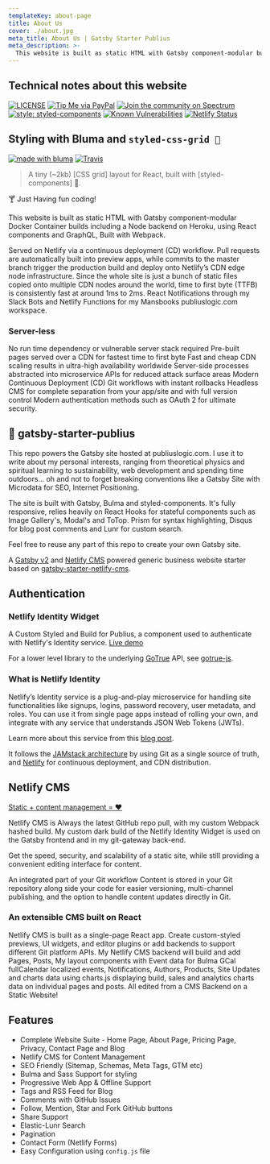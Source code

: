 ```yaml
---
templateKey: about-page
title: About Us
cover: ./about.jpg
meta_title: About Us | Gatsby Starter Publius
meta_description: >-
  This website is built as static HTML with Gatsby component-modular builds including a Node backend, with React components and Built with Webpack.
---
```


## Technical notes about this website

[![LICENSE](https://img.shields.io/badge/license-MIT-lightgrey.svg)](https://raw.githubusercontent.com/donaldboulton/publiuslogic/master/LICENSE.txt)
[![Tip Me via PayPal](https://img.shields.io/badge/PayPal-tip%20me-green.svg?logo=paypal)](https://www.paypal.me/donaldboulton)
[![Join the community on Spectrum](https://withspectrum.github.io/badge/badge.svg)](https://spectrum.chat/?t=fa5cdbee-00bf-4ca8-be8f-f150a6f643e1)
[![style: styled-components](https://img.shields.io/badge/style-%F0%9F%92%85%20styled--components-orange.svg?colorB=daa357&colorA=db748e)](https://github.com/styled-components/styled-components)
[![Known Vulnerabilities](https://snyk.io/test/github/donaldboulton/publiuslogic/badge.svg)](https://snyk.io/test/github/donaldboulton/publiuslogic/)
[![Netlify Status](https://api.netlify.com/api/v1/badges/27d2be12-eb4a-4da2-a471-aea92e199948/deploy-status)](https://app.netlify.com/sites/publiuslogic/deploys)

## Styling with Bluma and `styled-css-grid 🍱`

[![made with bluma](/img/made-with-bulma--dark-20.png)](https://bulma.io/)
[![Travis](https://img.shields.io/travis/azz/styled-css-grid.svg?style=flat-square)](https://travis-ci.org/azz/styled-css-grid)

> A tiny (~2kb) [CSS grid] layout for React, built with [styled-components] 💅.

🍸 Just Having fun coding!

This website is built as static HTML with Gatsby component-modular Docker Container builds including a Node backend on Heroku, using React components and GraphQL, Built with Webpack.

Served on Netlify via a continuous deployment (CD) workflow. Pull requests are automatically built into preview apps, while commits to the master branch trigger the production build and deploy onto Netlify’s CDN edge node infrastructure. Since the whole site is just a bunch of static files copied onto multiple CDN nodes around the world, time to first byte (TTFB) is consistently fast at around 1ms to 2ms. React Notifications through my Slack Bots and Netlify Functions for my Mansbooks publiuslogic.com workspace.

### Server-less

No run time dependency or vulnerable server stack required Pre-built pages served over a CDN for fastest time to first byte Fast and cheap CDN scaling results in ultra-high availability worldwide Server-side processes abstracted into microservice APIs for reduced attack surface areas Modern Continuous Deployment (CD) Git workflows with instant rollbacks Headless CMS for complete separation from your app/site and with full version control Modern authentication methods such as OAuth 2 for ultimate security.

## 🚀 gatsby-starter-publius

This repo powers the Gatsby site hosted at publiuslogic.com. I use it to write about my personal interests, ranging from theoretical physics and spiritual learning to sustainability, web development and spending time outdoors... oh and not to forget breaking conventions like a Gatsby Site with Microdata for SEO, Internet Positioning.

The site is built with Gatsby, Bulma and styled-components. It's fully responsive, relies heavily on React Hooks for stateful components such as Image Gallery's, Modal's and ToTop. Prism for syntax highlighting, Disqus for blog post comments and Lunr for custom search.

Feel free to reuse any part of this repo to create your own Gatsby site.

A [Gatsby v2](https://www.gatsbyjs.org/) and [Netlify CMS](https://www.netlifycms.org) powered generic business website starter based on [gatsby-starter-netlify-cms](https://github.com/AustinGreen/gatsby-starter-netlify-cms).

## Authentication

### Netlify Identity Widget

A Custom Styled and Build for Publius, a component used to authenticate with Netlify's Identity service.
[Live demo](https://identity.netlify.com)

For a lower level library to the underlying [GoTrue](https://github.com/netlify/gotrue) API, see
[gotrue-js](https://github.com/netlify/gotrue-js).

### What is Netlify Identity

Netlify’s Identity service is a plug-and-play microservice for handling site
functionalities like signups, logins, password recovery, user metadata, and
roles. You can use it from single page apps instead of rolling your own, and
integrate with any service that understands JSON Web Tokens (JWTs).

Learn more about this service from this
[blog post](https://www.netlify.com/blog/2017/09/07/introducing-built-in-identity-service-to-streamline-user-management/).

It follows the [JAMstack architecture](https://jamstack.org) by using Git as a single source of truth, and [Netlify](https://www.netlify.com) for continuous deployment, and CDN distribution.

## Netlify CMS

[Static + content management = ♥](https://www.netlifycms.org/)

Netlify CMS is Always the latest GitHub repo pull, with my custom Webpack hashed build.
My custom dark build of the Netlify Identity Widget is used on the Gatsby frontend and in my git-gateway back-end.

Get the speed, security, and scalability of a static site, while still providing a convenient editing interface for content.

An integrated part of your Git workflow
Content is stored in your Git repository along side your code for easier versioning, multi-channel publishing, and the option to handle content updates directly in Git.

### An extensible CMS built on React

Netlify CMS is built as a single-page React app. Create custom-styled previews, UI widgets, and editor plugins or add backends to support different Git platform APIs.
My Netlify CMS backend will build and add Pages, Posts, My layout components with Event data for Bulma GCal fullCalendar localized events, Notifications, Authors, Products, Site Updates and charts data using charts.js displaying build, sales and analytics charts data on individual pages and posts. All edited from a CMS Backend on a Static Website!

## Features

* Complete Website Suite - Home Page, About Page, Pricing Page, Privacy, Contact Page and Blog
* Netlify CMS for Content Management
* SEO Friendly (Sitemap, Schemas, Meta Tags, GTM etc)
* Bulma and Sass Support for styling
* Progressive Web App & Offline Support
* Tags and RSS Feed for Blog
* Comments with GitHub Issues
* Follow, Mention, Star and Fork GitHub buttons
* Share Support
* Elastic-Lunr Search
* Pagination
* Contact Form (Netlify Forms)
* Easy Configuration using `config.js` file

